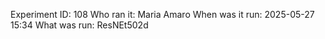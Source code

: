 Experiment ID: 108
Who ran it: Maria Amaro
When was it run: 2025-05-27 15:34
What was run: ResNEt502d
